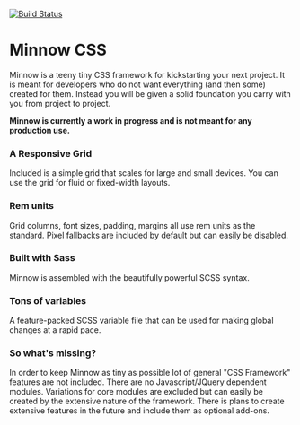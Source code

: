 [![Build Status](https://travis-ci.org/ulinaaron/minnow-css.svg?branch=develop)](https://travis-ci.org/ulinaaron/minnow-css)

# Minnow CSS

Minnow is a teeny tiny CSS framework for kickstarting your next project. It is meant for developers who do not want everything (and then some) created for them. Instead you will be given a solid foundation you carry with you from project to project.

**Minnow is currently a work in progress and is not meant for any production use.**

### A Responsive Grid

Included is a simple grid that scales for large and small devices. You can use the grid for fluid or fixed-width layouts.

### Rem units

Grid columns, font sizes, padding, margins all use rem units as the standard. Pixel fallbacks are included by default but can easily be disabled.

### Built with Sass

Minnow is assembled with the beautifully powerful SCSS syntax.

### Tons of variables

A feature-packed SCSS variable file that can be used for making global changes at a rapid pace.

### So what's missing?

In order to keep Minnow as tiny as possible lot of general "CSS Framework" features are not included. There are no Javascript/JQuery dependent modules. Variations for core modules are excluded but can easily be created by the extensive nature of the framework. There is plans to create extensive features in the future and include them as optional add-ons.


